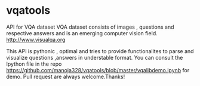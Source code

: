 # vqatools
API for VQA dataset
VQA dataset consists of images , questions and respective answers and is an emerging computer vision field.
http://www.visualqa.org

This API is pythonic , optimal and tries to provide functionalites to parse and visualize questions ,answers in understable format. You can consult the Ipython file in the repo https://github.com/manoja328/vqatools/blob/master/vqalibdemo.ipynb for demo.
Pull request are always welcome.Thanks!

